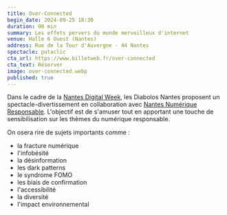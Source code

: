 ```yaml
---
title: Over-Connected
begin_date: 2024-09-25 18:30
duration: 90 min
summary: Les effets pervers du monde merveilleux d'internet
venue: Halle 6 Ouest (Nantes)
address: Rue de la Tour d'Auvergne - 44 Nantes
spectacle: putaclic
cta_url: https://www.billetweb.fr/over-connected
cta_text: Réserver
image: over-connected.webp
published: true
---
```


Dans le cadre de la [Nantes Digital Week](https://nantesdigitalweek.com/), les Diabolos Nantes proposent un spectacle-divertissement en collaboration avec [Nantes Numérique Responsable](https://nantes-numerique-responsable.org/). L'objectif est de s'amuser tout en apportant une touche de sensibilisation sur les thèmes du numérique responsable.

On osera rire de sujets importants comme :
- la fracture numérique
- l'infobésité
- la désinformation
- les dark patterns
- le syndrome FOMO
- les biais de confirmation
- l'accessibilité
- la diversité
- l'impact environnemental
